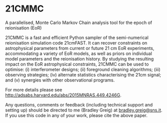 # 21CMMC
A parallelised, Monte Carlo Markov Chain analysis tool for the epoch of reionisation (EoR)

21CMMC is a fast and efficient Python sampler of the semi-numerical reionisation simulation code 21cmFAST. It 
can recover constraints on astrophysical parameters from current or future 21 cm EoR experiments, accommodating 
a variety of EoR models, as well as priors on individual model parameters and the reionisation history. 
By studying the resulting impact on the EoR astrophysical constraints, 21CMMC can be used to optimise: (i) 
interferometer designs; (ii) foreground cleaning algorithms; (iii) observing strategies; (iv) alternate statistics 
characterising the 21cm signal; and (v) synergies with other observational programs. 

For more details please see http://adsabs.harvard.edu/abs/2015MNRAS.449.4246G. 

Any questions, comments or feedback (including technical support and setting up) should be directed 
to me (Bradley Greig) at bradley.greig@sns.it. If you use this code in any of your work, please cite
the above paper. 
